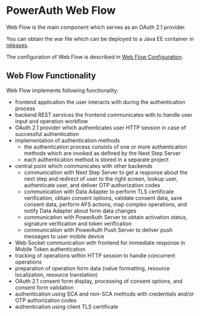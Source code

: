 # PowerAuth Web Flow

Web Flow is the main component which serves as an OAuth 2.1 provider.

You can obtain the war file which can be deployed to a Java EE container in [releases](https://github.com/wultra/powerauth-webflow/releases).

The configuration of Web Flow is described in [Web Flow Configuration](./Web-Flow-Configuration.md).

## Web Flow Functionality

Web Flow implements following functionality:
- frontend application the user interacts with during the authentication process
- backend REST services the frontend communicates with to handle user input and operation workflow
- OAuth 2.1 provider which authenticates user HTTP session in case of successful authentication
- implementation of authentication methods
  - the authentication process consists of one or more authentication methods which are invoked as defined by the Next Step Server
  - each authentication method is stored in a separate project
- central point which communicates with other backends
  - communication with Next Step Server to get a response about the next step and redirect of user to the right screen, lookup user, authenticate user, and deliver OTP authorization codes
  - communication with Data Adapter to perform TLS certificate verification, obtain consent options, validate consent data, save consent data, perform AFS actions, map complex operations, and notify Data Adapter about form data changes
  - communication with PowerAuth Server to obtain activation status, signature verification and token verification
  - communication with PowerAuth Push Server to deliver push messages to user mobile device
- Web Socket communication with frontend for immediate response in Mobile Token authentication
- tracking of operations within HTTP session to handle concurrent operations
- preparation of operation form data (value formatting, resource localization, resource translation)
- OAuth 2.1 consent form display, processing of consent options, and consent form validation
- authentication using SCA and non-SCA methods with credentials and/or OTP authorization codes
- authentication using client TLS certificate
